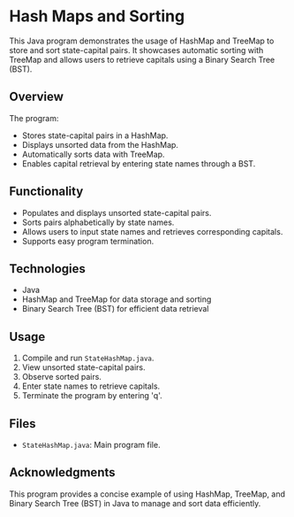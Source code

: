 # Hash Maps and Sorting

This Java program demonstrates the usage of HashMap and TreeMap to store and sort state-capital pairs. It showcases automatic sorting with TreeMap and allows users to retrieve capitals using a Binary Search Tree (BST).

## Overview

The program:
- Stores state-capital pairs in a HashMap.
- Displays unsorted data from the HashMap.
- Automatically sorts data with TreeMap.
- Enables capital retrieval by entering state names through a BST.

## Functionality

- Populates and displays unsorted state-capital pairs.
- Sorts pairs alphabetically by state names.
- Allows users to input state names and retrieves corresponding capitals.
- Supports easy program termination.

## Technologies

- Java
- HashMap and TreeMap for data storage and sorting
- Binary Search Tree (BST) for efficient data retrieval

## Usage

1. Compile and run `StateHashMap.java`.
2. View unsorted state-capital pairs.
3. Observe sorted pairs.
4. Enter state names to retrieve capitals.
5. Terminate the program by entering 'q'.

## Files

- `StateHashMap.java`: Main program file.

## Acknowledgments

This program provides a concise example of using HashMap, TreeMap, and Binary Search Tree (BST) in Java to manage and sort data efficiently.
